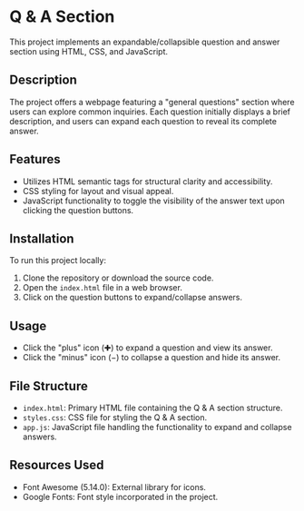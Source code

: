# Q & A Section

This project implements an expandable/collapsible question and answer section using HTML, CSS, and JavaScript.

## Description

The project offers a webpage featuring a "general questions" section where users can explore common inquiries. Each question initially displays a brief description, and users can expand each question to reveal its complete answer.

## Features

- Utilizes HTML semantic tags for structural clarity and accessibility.
- CSS styling for layout and visual appeal.
- JavaScript functionality to toggle the visibility of the answer text upon clicking the question buttons.

## Installation

To run this project locally:

1. Clone the repository or download the source code.
2. Open the `index.html` file in a web browser.
3. Click on the question buttons to expand/collapse answers.

## Usage

- Click the "plus" icon (✚) to expand a question and view its answer.
- Click the "minus" icon (−) to collapse a question and hide its answer.

## File Structure

- `index.html`: Primary HTML file containing the Q & A section structure.
- `styles.css`: CSS file for styling the Q & A section.
- `app.js`: JavaScript file handling the functionality to expand and collapse answers.

## Resources Used

- Font Awesome (5.14.0): External library for icons.
- Google Fonts: Font style incorporated in the project.
